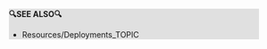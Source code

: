 <div style="margin:2em; background-color: #e0e0e0;">

<strong>🔍SEE ALSO🔍</strong>

 * Resources/Deployments_TOPIC

</div>

